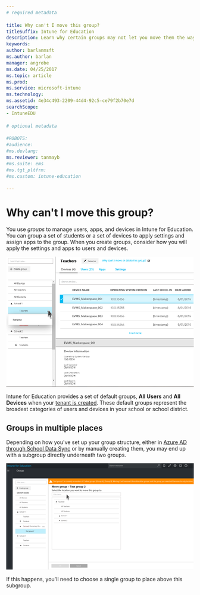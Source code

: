 ```yaml
---
# required metadata

title: Why can't I move this group?
titleSuffix: Intune for Education
description: Learn why certain groups may not let you move them the way you intend in Intune for Education.
keywords:
author: barlanmsft
ms.author: barlan
manager: angrobe
ms.date: 04/25/2017
ms.topic: article
ms.prod:
ms.service: microsoft-intune
ms.technology:
ms.assetid: 4e34c493-2209-44d4-92c5-ce79f2b70e7d
searchScope:
- IntuneEDU

# optional metadata

#ROBOTS:
#audience:
#ms.devlang:
ms.reviewer: tanmayb
#ms.suite: ems
#ms.tgt_pltfrm:
#ms.custom: intune-education

---
```


# Why can't I move this group?

You use _groups_ to manage users, apps, and devices in Intune for Education. You can group a set of students or a set of devices to apply settings and assign apps to the group. When you create groups, consider how you will apply the settings and apps to users and devices.

  ![Group tree closeup](./media/groups-001-group-tree.png)

Intune for Education provides a set of default groups, **All Users** and **All Devices** when your [tenant is created](what-are-tenants.md). These default groups represent the broadest categories of users and devices in your school or school district.

## Groups in multiple places

Depending on how you've set up your group structure, either in [Azure AD through School Data Sync](https://support.office.com/en-us/article/Overview-of-School-Data-Sync-and-Classroom-f3d1147b-4ade-4905-8518-508e729f2e91) or by manually creating them, you may end up with a subgroup directly underneath two groups.

  ![Subgroup under multiple groups error message appears](./media/groups-012-subgroup-is-under-two-groups-warning.png)

If this happens, you'll need to choose a single group to place above this subgroup.
